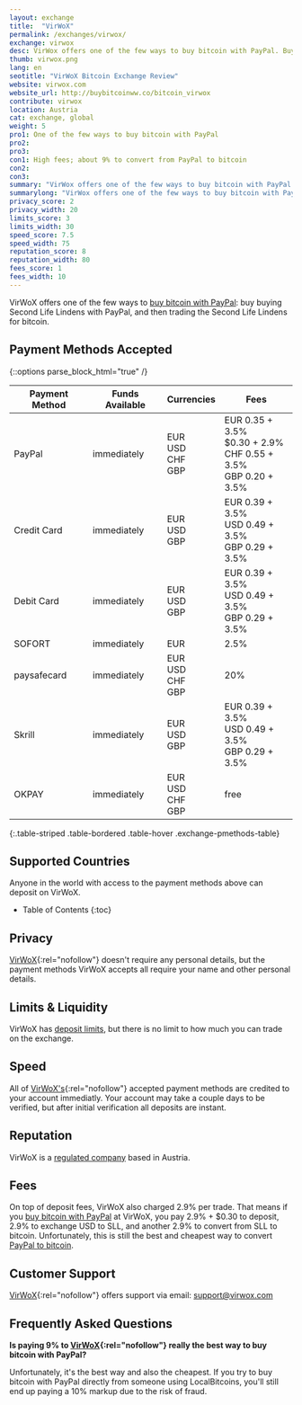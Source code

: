 ```yaml
---
layout: exchange
title:  "VirWoX"
permalink: /exchanges/virwox/
exchange: virwox
desc: VirWox offers one of the few ways to buy bitcoin with PayPal. Buy Second Life Lindens with PayPal, and then trade the SLL for bitcoin.
thumb: virwox.png
lang: en
seotitle: "VirWoX Bitcoin Exchange Review"
website: virwox.com
website_url: http://buybitcoinww.co/bitcoin_virwox
contribute: virwox
location: Austria
cat: exchange, global
weight: 5
pro1: One of the few ways to buy bitcoin with PayPal
pro2: 
pro3: 
con1: High fees; about 9% to convert from PayPal to bitcoin
con2: 
con3:
summary: "VirWox offers one of the few ways to buy bitcoin with PayPal: buy buying Second Life Lindens with PayPal, and then trading the Second Life Lindens for bitcoin."
summarylong: "VirWox offers one of the few ways to buy bitcoin with PayPal: buy buying Second Life Lindens with PayPal, and then trading the Second Life Lindens for bitcoin."
privacy_score: 2
privacy_width: 20
limits_score: 3
limits_width: 30
speed_score: 7.5
speed_width: 75
reputation_score: 8
reputation_width: 80
fees_score: 1
fees_width: 10
---
```

VirWoX offers one of the few ways to [buy bitcoin with PayPal](/en/buy-bitcoin-paypal/): buy buying Second Life Lindens with PayPal, and then trading the Second Life Lindens for bitcoin.  

## Payment Methods Accepted

{::options parse_block_html="true" /}
<div class="table-responsive">

| Payment Method | Funds Available | Currencies      | Fees                                                          |
|----------------|-----------------|-----------------|---------------------------------------------------------------|
| PayPal         | immediately     | EUR <br> USD <br> CHF <br> GBP | EUR 0.35 + 3.5% <br>  $0.30 + 2.9% <br> CHF 0.55 + 3.5% <br> GBP 0.20 + 3.5% |
| Credit Card    | immediately     | EUR <br> USD <br> GBP     | EUR 0.39 + 3.5% <br> USD 0.49 + 3.5% <br> GBP 0.29 + 3.5%               |
| Debit Card     | immediately     | EUR <br> USD <br> GBP     | EUR 0.39 + 3.5% <br> USD 0.49 + 3.5% <br> GBP 0.29 + 3.5%               |
| SOFORT         | immediately     | EUR             | 2.5%                                                          |
| paysafecard    | immediately     | EUR <br> USD <br> CHF <br> GBP | 20%                                                           |
| Skrill         | immediately     | EUR <br> USD <br> GBP     | EUR 0.39 + 3.5% <br> USD 0.49 + 3.5% <br> GBP 0.29 + 3.5%               |
| OKPAY          | immediately     | EUR <br> USD <br> CHF <br> GBP | free                                                          |
{:.table-striped .table-bordered .table-hover .exchange-pmethods-table}

</div>

## Supported Countries
Anyone in the world with access to the payment methods above can deposit on VirWoX. 

* Table of Contents
{:toc}

## Privacy
[VirWoX](http://buybitcoinww.co/bitcoin_virwox){:rel="nofollow"} doesn't require any personal details, but the payment methods VirWoX accepts all require your name and other personal details.


## Limits & Liquidity
VirWoX has [deposit limits](https://www.virwox.com/deposit.php), but there is no limit to how much you can trade on the exchange. 

## Speed
All of [VirWoX's](http://buybitcoinww.co/bitcoin_virwox){:rel="nofollow"} accepted payment methods are credited to your account immediatly. Your account may take a couple days to be verified, but after initial verification all deposits are instant. 

## Reputation
VirWoX is a [regulated company](https://www.virwox.com/contact.php) based in Austria.

## Fees
On top of deposit fees, VirWoX also charged 2.9% per trade. That means if you [buy bitcoin with PayPal](/en/buy-bitcoin-paypal/) at VirWoX, you pay 2.9% + $0.30 to deposit, 2.9% to exchange USD to SLL, and another 2.9% to convert from SLL to bitcoin. Unfortunately, this is still the best and cheapest way to convert [PayPal to bitcoin](/kb/paypal-to-bitcoin/). 

## Customer Support
[VirWoX](http://buybitcoinww.co/bitcoin_virwox){:rel="nofollow"} offers support via email: support@virwox.com

## Frequently Asked Questions
**Is paying 9% to [VirWoX](http://buybitcoinww.co/bitcoin_virwox){:rel="nofollow"} really the best way to buy bitcoin with PayPal?**

Unfortunately, it's the best way and also the cheapest. If you try to buy bitcoin with PayPal directly from someone using LocalBitcoins, you'll still end up paying a 10% markup due to the risk of fraud. 